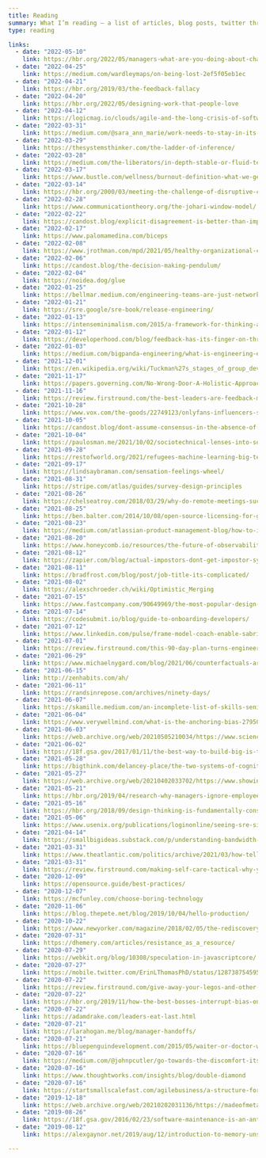 ```yaml
---
title: Reading
summary: What I’m reading — a list of articles, blog posts, twitter threads, and everything in-between. Is this recommended reading or a bookmarks list? You decide.
type: reading

links:
  - date: "2022-05-10"
    link: https://hbr.org/2022/05/managers-what-are-you-doing-about-change-exhaustion
  - date: "2022-04-25"
    link: https://medium.com/wardleymaps/on-being-lost-2ef5f05eb1ec
  - date: "2022-04-21"
    link: https://hbr.org/2019/03/the-feedback-fallacy
  - date: "2022-04-20"
    link: https://hbr.org/2022/05/designing-work-that-people-love
  - date: "2022-04-12"
    link: https://logicmag.io/clouds/agile-and-the-long-crisis-of-software/
  - date: "2022-03-31"
    link: https://medium.com/@sara_ann_marie/work-needs-to-stay-in-its-place-570005c2750a
  - date: "2022-03-29"
    link: https://thesystemsthinker.com/the-ladder-of-inference/
  - date: "2022-03-28"
    link: https://medium.com/the-liberators/in-depth-stable-or-fluid-teams-what-does-the-science-say-95833b0b91a2
  - date: "2022-03-17"
    link: https://www.bustle.com/wellness/burnout-definition-what-we-get-wrong
  - date: "2022-03-14"
    link: https://hbr.org/2000/03/meeting-the-challenge-of-disruptive-change
  - date: "2022-02-28"
    link: https://www.communicationtheory.org/the-johari-window-model/
  - date: "2022-02-22"
    link: https://candost.blog/explicit-disagreement-is-better-than-implicit-misunderstanding/
  - date: "2022-02-17"
    link: https://www.palomamedina.com/biceps
  - date: "2022-02-08"
    link: https://www.jrothman.com/mpd/2021/05/healthy-organizational-cultures-focus-on-humanity-and-connection-not-your-whole-self/
  - date: "2022-02-06"
    link: https://candost.blog/the-decision-making-pendulum/
  - date: "2022-02-04"
    link: https://noidea.dog/glue
  - date: "2022-01-25"
    link: https://bellmar.medium.com/engineering-teams-are-just-networks-1fc16058879a
  - date: "2022-01-21"
    link: https://sre.google/sre-book/release-engineering/
  - date: "2022-01-13"
    link: https://intenseminimalism.com/2015/a-framework-for-thinking-about-systems-change/
  - date: "2022-01-12"
    link: https://developerhood.com/blog/feedback-has-its-finger-on-three-triggers/
  - date: "2022-01-03"
    link: https://medium.com/bigpanda-engineering/what-is-engineering-enablement-b5293a5838ce
  - date: "2021-12-01"
    link: https://en.wikipedia.org/wiki/Tuckman%27s_stages_of_group_development
  - date: "2021-11-17"
    link: https://papers.governing.com/No-Wrong-Door-A-Holistic-Approach-to-Human-Services-73108.html
  - date: "2021-11-16"
    link: https://review.firstround.com/the-best-leaders-are-feedback-magnets-heres-how-to-become-one
  - date: "2021-10-28"
    link: https://www.vox.com/the-goods/22749123/onlyfans-influencers-sex-work-instagram-pornography
  - date: "2021-10-05"
    link: https://candost.blog/dont-assume-consensus-in-the-absence-of-objection/
  - date: "2021-10-04"
    link: https://paulosman.me/2021/10/02/sociotechnical-lenses-into-software-systems/
  - date: "2021-09-28"
    link: https://restofworld.org/2021/refugees-machine-learning-big-tech/
  - date: "2021-09-17"
    link: https://lindsaybraman.com/sensation-feelings-wheel/
  - date: "2021-08-31"
    link: https://stripe.com/atlas/guides/survey-design-principles
  - date: "2021-08-26"
    link: https://chelseatroy.com/2018/03/29/why-do-remote-meetings-suck-so-much/
  - date: "2021-08-25"
    link: https://ben.balter.com/2014/10/08/open-source-licensing-for-government-attorneys/
  - date: "2021-08-23"
    link: https://medium.com/atlassian-product-management-blog/how-to-influence-without-authority-4622ad7d52c9
  - date: "2021-08-20"
    link: https://www.honeycomb.io/resources/the-future-of-observability/
  - date: "2021-08-12"
    link: https://zapier.com/blog/actual-impostors-dont-get-impostor-syndrome/
  - date: "2021-08-11"
    link: https://bradfrost.com/blog/post/job-title-its-complicated/
  - date: "2021-08-02"
    link: https://alexschroeder.ch/wiki/Optimistic_Merging
  - date: "2021-07-15"
    link: https://www.fastcompany.com/90649969/the-most-popular-design-thinking-strategy-is-bs
  - date: "2021-07-14"
    link: https://codesubmit.io/blog/guide-to-onboarding-developers/
  - date: "2021-07-12"
    link: https://www.linkedin.com/pulse/frame-model-coach-enable-sabrina-clark/
  - date: "2021-07-01"
    link: https://review.firstround.com/this-90-day-plan-turns-engineers-into-remarkable-managers
  - date: "2021-06-29"
    link: https://www.michaelnygard.com/blog/2021/06/counterfactuals-are-not-causality/
  - date: "2021-06-15"
    link: http://zenhabits.com/ah/
  - date: "2021-06-11"
    link: https://randsinrepose.com/archives/ninety-days/
  - date: "2021-06-07"
    link: https://skamille.medium.com/an-incomplete-list-of-skills-senior-engineers-need-beyond-coding-8ed4a521b29f
  - date: "2021-06-04"
    link: https://www.verywellmind.com/what-is-the-anchoring-bias-2795029
  - date: "2021-06-03"
    link: https://web.archive.org/web/20210505210034/https://www.sciencedirect.com/science/article/abs/pii/S016412120700194X
  - date: "2021-06-02"
    link: https://18f.gsa.gov/2017/01/11/the-best-way-to-build-big-is-to-start-small/
  - date: "2021-05-28"
    link: https://bigthink.com/delancey-place/the-two-systems-of-cognitive-processes
  - date: "2021-05-27"
    link: https://web.archive.org/web/20210402033702/https://www.showingupforracialjustice.org/white-supremacy-culture-characteristics.html
  - date: "2021-05-21"
    link: https://hbr.org/2019/04/research-why-managers-ignore-employees-ideas
  - date: "2021-05-16"
    link: https://hbr.org/2018/09/design-thinking-is-fundamentally-conservative-and-preserves-the-status-quo
  - date: "2021-05-06"
    link: https://www.usenix.org/publications/loginonline/seeing-sre-site-reliability-engineering-high-modernism
  - date: "2021-04-14"
    link: https://smallbigideas.substack.com/p/understanding-bandwidth-f29119e7eb83
  - date: "2021-03-31"
    link: https://www.theatlantic.com/politics/archive/2021/03/how-tell-if-you-have-burnout/618250/
  - date: "2021-03-31"
    link: https://review.firstround.com/making-self-care-tactical-why-you-should-focus-on-boundaries-not-just-bubble-baths
  - date: "2020-12-09"
    link: https://opensource.guide/best-practices/
  - date: "2020-12-07"
    link: https://mcfunley.com/choose-boring-technology
  - date: "2020-11-06"
    link: https://blog.thepete.net/blog/2019/10/04/hello-production/
  - date: "2020-10-22"
    link: https://www.newyorker.com/magazine/2018/02/05/the-rediscovery-of-florence-price
  - date: "2020-07-31"
    link: https://dhemery.com/articles/resistance_as_a_resource/
  - date: "2020-07-29"
    link: https://webkit.org/blog/10308/speculation-in-javascriptcore/
  - date: "2020-07-27"
    link: https://mobile.twitter.com/ErinLThomasPhD/status/1287387545953869824
  - date: "2020-07-22"
    link: https://review.firstround.com/give-away-your-legos-and-other-commandments-for-scaling-startups
  - date: "2020-07-22"
    link: https://hbr.org/2019/11/how-the-best-bosses-interrupt-bias-on-their-teams
  - date: "2020-07-22"
    link: https://adamdrake.com/leaders-eat-last.html
  - date: "2020-07-21"
    link: https://larahogan.me/blog/manager-handoffs/
  - date: "2020-07-21"
    link: https://bluepenguindevelopment.com/2015/05/waiter-or-doctor-which-one-are-you/
  - date: "2020-07-16"
    link: https://medium.com/@johnpcutler/go-towards-the-discomfort-its-a-sign-21ce4b1a8cc5
  - date: "2020-07-16"
    link: https://www.thoughtworks.com/insights/blog/double-diamond
  - date: "2020-07-16"
    link: https://startsmallscalefast.com/agilebusiness/a-structure-for-continuous-innovation-pioneers-settlers-town-planners/
  - date: "2019-12-18"
    link: https://web.archive.org/web/20210202031136/https://madeofmetaphors.com/shapes
  - date: "2019-08-26"
    link: https://18f.gsa.gov/2016/02/23/software-maintenance-is-an-anti-pattern/
  - date: "2019-08-12"
    link: https://alexgaynor.net/2019/aug/12/introduction-to-memory-unsafety-for-vps-of-engineering/

---
```

